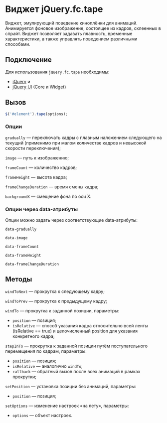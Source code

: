 # Виджет jQuery.fc.tape

Виджет, эмулирующий поведение киноплёнки для анимаций. Анимируется фоновое изображение,
состоящее из кадров, склеенных в спрайт. Виджет позволяет задавать плавность, временные
характеристики, а также управлять поведением различными способами.


## Подключение

Для использования `jQuery.fc.tape` необходимы:

* [jQuery](http://jquery.com/) и
* [jQuery UI](http://jqueryui.com/) (Core и Widget)


## Вызов

```js
$('#element').tape(options);
```

### Опции

`gradually` — переключать кадры с плавным наложением следующего на текущий (применимо при
малом количестве кадров и невысокой скорости переключения);

`image` — путь к изображению;

`frameCount` — количество кадров;

`frameHeight` — высота кадра;

`frameChangeDuration` — время смены кадра;

`backgroundX` — смещение фона по оси X.


### Опции через data-атрибуты

Опции можно задать через соответствующие data-атрибуты:

`data-gradually`

`data-image`

`data-frameCount`

`data-frameHeight`

`data-frameChangeDuration`


## Методы

`windToNext` — прокрутка к следующему кадру;

`windToPrev` — прокрутка к предыдущему кадру;

`windTo` — прокрутка к заданной позиции, параметры:

* `position` — позиция;
* `isRelative` — способ указания кадра относительно всей ленты (isRelative == true) и
целочисленный position для указания конкретного кадра;

`stepInTo` — прокрутка к заданной позиции путём поступательного перемещения по кадрам, параметры:

* `position` — позиция;
* `isRelative` — аналогично `windTo`;
* `callback` — обратный вызов после всех анимаций в рамках прокрутки;

`setPosition` — установка позиции без анимаций, параметры:

* `position` — позиция;

`setOptions` — изменение настроек «на лету», параметры:

* `options` — объект настроек.
